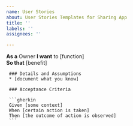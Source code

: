 ```yaml
---
name: User Stories
about: User Stories Templates for Sharing App
title: ''
labels: ''
assignees: ''

---
```


**As a** Owner
	 **I want** to [function]  
	 **So that** [benefit]  
	   
	 ### Details and Assumptions
	 * [document what you know]
	   
	 ### Acceptance Criteria  
	   
	 ```gherkin
	 Given [some context]
	 When [certain action is taken]
	 Then [the outcome of action is observed]
	 ```
